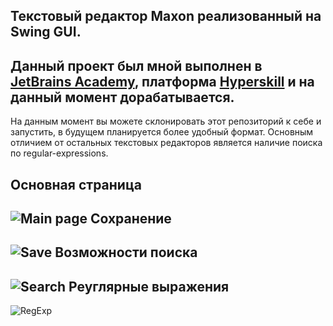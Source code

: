 ## Текстовый редактор Maxon реализованный на Swing GUI.

Данный проект был мной выполнен в [JetBrains Academy](https://www.jetbrains.com/ru-ru/academy/), платформа [Hyperskill](https://hyperskill.org/) и на данный момент дорабатывается.
----
На данным момент вы можете склонировать этот репозиторий к себе и запустить, в будущем планируется более удобный формат.
Основным отличием от остальных текстовых редакторов является наличие поиска по regular-expressions.

Основная страница
---
![Main page](https://github.com/maxim092001/TextEditor/blob/master/resources/screenshots/main%20page.png)
Сохранение
---
![Save](https://github.com/maxim092001/TextEditor/blob/master/resources/screenshots/saving.png)
Возможности поиска
---
![Search](https://github.com/maxim092001/TextEditor/blob/master/resources/screenshots/search.png)
Реуглярные выражения
---
![RegExp](https://github.com/maxim092001/TextEditor/blob/master/resources/screenshots/regexp.png)
